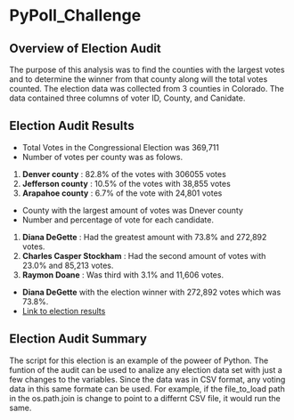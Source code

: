 # PyPoll_Challenge

## Overview of Election Audit

The purpose of this analysis was to find the counties with the largest votes and to determine 
the winner from that county along will the total votes counted.   The election data was
collected from 3 counties in Colorado.  The data contained three columns of voter ID, County, 
and Canidate.

## Election Audit Results

- Total Votes in the Congressional Election was 369,711
- Number of votes per county was as folows.
 1. **Denver county** : 82.8% of the votes with 306055 votes
 2. **Jefferson county** : 10.5% of the votes with 38,855 votes
 3. **Arapahoe county**  : 6.7% of the vote with 24,801 votes
- County with the largest amount of votes was Dnever county
- Number and percentage of vote for each candidate.
 1. **Diana DeGette** : Had the greatest amount with 73.8% and 272,892 votes.
 2. **Charles Casper Stockham** : Had the second amount of votes with 23.0% and 85,213 votes.
 3. **Raymon Doane** : Was third with 3.1% and 11,606 votes.
-  **Diana DeGette** with the election winner with 272,892 votes which was 73.8%.
-  [Link to election results](analysis/election_analysis.txt)

## Election Audit Summary  

The script for this election is an example of the poweer of Python.   The funtion of the audit 
can be used to analize any election data set with just a few changes to the variables.   Since the
data was in CSV format, any voting data in this same formate can be used.   For example, if the 
file_to_load path in the os.path.join is change to point to a differnt CSV file, it would run
the same.   
